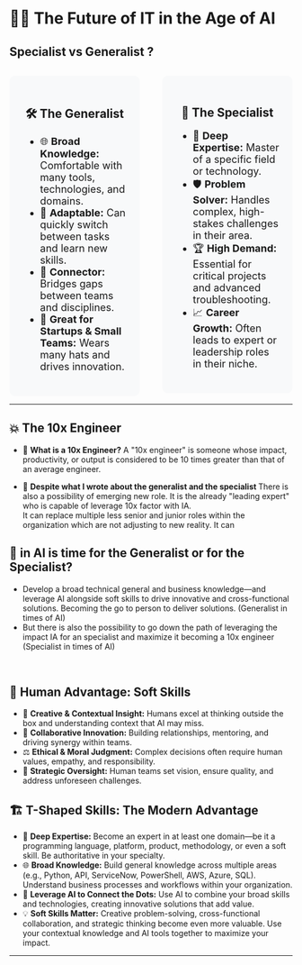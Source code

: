 # 🧑‍💻 The Future of IT in the Age of AI

##  Specialist vs Generalist ?


<div style="display: flex; gap: 40px; align-items: flex-start; margin-top: 30px;">

<div style="flex: 1; background: #f8f9fa; border-radius: 10px; padding: 24px;">
  <h2 style="text-align: center;">🛠️ The Generalist</h2>
  <ul style="font-size: 18px;">
    <li>🌐 <b>Broad Knowledge:</b> Comfortable with many tools, technologies, and domains.</li>
    <li>🔄 <b>Adaptable:</b> Can quickly switch between tasks and learn new skills.</li>
    <li>🤝 <b>Connector:</b> Bridges gaps between teams and disciplines.</li>
    <li>🚀 <b>Great for Startups & Small Teams:</b> Wears many hats and drives innovation.</li>
  </ul>
</div>

<div style="flex: 1; background: #f8f9fa; border-radius: 10px; padding: 24px;">
  <h2 style="text-align: center;">🔬 The Specialist</h2>
  <ul style="font-size: 18px;">
    <li>🎯 <b>Deep Expertise:</b> Master of a specific field or technology.</li>
    <li>🛡️ <b>Problem Solver:</b> Handles complex, high-stakes challenges in their area.</li>
    <li>🏆 <b>High Demand:</b> Essential for critical projects and advanced troubleshooting.</li>
    <li>📈 <b>Career Growth:</b> Often leads to expert or leadership roles in their niche.</li>
  </ul>
</div>

</div>

---

## 💥 The 10x Engineer

- 🚀 <b>What is a 10x Engineer?</b> A "10x engineer" is someone whose impact, productivity, or output is considered to be 10 times greater than that of an average engineer.

- 🌟 <b>Despite what I wrote about the generalist and the specialist </b> There is also a possibility of emerging new role. It is the already "leading expert" who is capable of leverage 10x factor with IA.  
It can replace multiple less senior and junior roles within the organization which are not adjusting to new reality. It can




## 🤔 in AI is time for the Generalist or for the Specialist?

- Develop a broad technical general and business knowledge—and leverage AI alongside soft skills to drive innovative and cross-functional solutions. Becoming the go to person to deliver solutions. (Generalist in times of AI)
- But there is also the possibility to go down the path of leveraging the impact IA for an  specialist and maximize it becoming a 10x engineer (Specialist in times of AI)

<br>

## 🧠 Human Advantage: Soft Skills

- 🎨 <b>Creative & Contextual Insight:</b> Humans excel at thinking outside the box and understanding context that AI may miss.<br>
- 🤝 <b>Collaborative Innovation:</b> Building relationships, mentoring, and driving synergy within teams.<br>
- ⚖️ <b>Ethical & Moral Judgment:</b> Complex decisions often require human values, empathy, and responsibility.<br>
- 🧭 <b>Strategic Oversight:</b> Human teams set vision, ensure quality, and address unforeseen challenges.<br>


## 🏗️ T-Shaped Skills: The Modern Advantage

  - 🔎 <b>Deep Expertise:</b> Become an expert in at least one domain—be it a programming language, platform, product, methodology, or even a soft skill. Be authoritative in your specialty.<br>
  - 🌐 <b>Broad Knowledge:</b> Build general knowledge across multiple areas (e.g., Python, API, ServiceNow, PowerShell, AWS, Azure, SQL). Understand business processes and workflows within your organization.</br>
  - 🤖 <b>Leverage AI to Connect the Dots:</b> Use AI to combine your broad skills and technologies, creating innovative solutions that add value. <br>
  - 💡 <b>Soft Skills Matter:</b> Creative problem-solving, cross-functional collaboration, and strategic thinking become even more valuable. Use your contextual knowledge and AI tools together to maximize your impact.</br>


---



